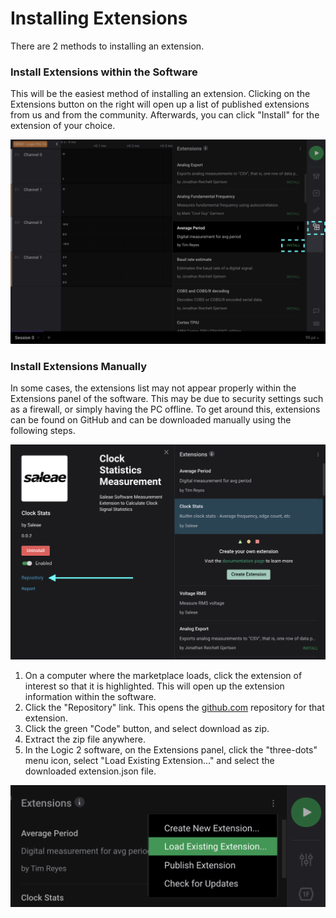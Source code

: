 # Installing Extensions

There are 2 methods to installing an extension.

### Install Extensions within the Software

This will be the easiest method of installing an extension. Clicking on the Extensions button on the right will open up a list of published extensions from us and from the community. Afterwards, you can click "Install" for the extension of your choice.

![](../.gitbook/assets/screen-shot-2020-11-30-at-4.38.27-pm.png)

### Install Extensions Manually

In some cases, the extensions list may not appear properly within the Extensions panel of the software. This may be due to security settings such as a firewall, or simply having the PC offline. To get around this, extensions can be found on GitHub and can be downloaded manually using the following steps.

![](../.gitbook/assets/screen-shot-2020-11-30-at-4.49.54-pm.png)

1. On a computer where the marketplace loads, click the extension of interest so that it is highlighted. This will open up the extension information within the software. 
2. Click the "Repository" link. This opens the [github.com](http://github.com/) repository for that extension.
3. Click the green "Code" button, and select download as zip.
4. Extract the zip file anywhere.
5. In the Logic 2 software, on the Extensions panel, click the "three-dots" menu icon, select "Load Existing Extension..." and select the downloaded extension.json file.

![](../.gitbook/assets/screen-shot-2020-11-30-at-4.52.09-pm.png)

 



